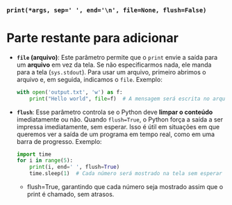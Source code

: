 ### `print(*args, sep=' ', end='\n', file=None, flush=False)`
# Parte restante para adicionar

- **`file` (arquivo)**: Este parâmetro permite que o `print` envie a saída para um **arquivo** em vez da tela. Se não especificarmos nada, ele manda para a tela (`sys.stdout`). Para usar um arquivo, primeiro abrimos o arquivo e, em seguida, indicamos o `file`. Exemplo:
  ```python
  with open('output.txt', 'w') as f:
      print("Hello world", file=f)  # A mensagem será escrita no arquivo output.txt
  ```

- **`flush`**: Esse parâmetro controla se o Python deve **limpar o conteúdo** imediatamente ou não. Quando `flush=True`, o Python força a saída a ser impressa imediatamente, sem esperar. Isso é útil em situações em que queremos ver a saída de um programa em tempo real, como em uma barra de progresso. Exemplo:
  ```python
  import time
  for i in range(5):
      print(i, end=' ', flush=True)
      time.sleep(1)  # Cada número será mostrado na tela sem esperar o final do loop
  ```
  - flush=True, garantindo que cada número seja mostrado assim que o print é chamado, sem atrasos.

